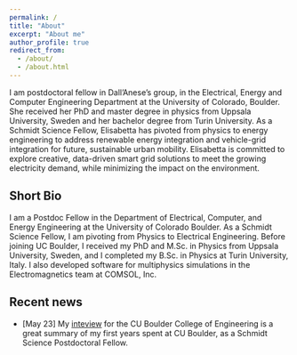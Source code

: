 ```yaml
---
permalink: /
title: "About"
excerpt: "About me"
author_profile: true
redirect_from: 
  - /about/
  - /about.html
---
```


I am postdoctoral fellow in Dall’Anese’s group, in the Electrical, Energy and Computer Engineering Department at the University of Colorado, Boulder. She received her PhD and master degree in physics from Uppsala University, Sweden and her bachelor degree from Turin University. As a Schmidt Science Fellow, Elisabetta has pivoted from physics to energy engineering to address renewable energy integration and vehicle-grid integration for future, sustainable urban mobility. Elisabetta  is committed to explore creative, data-driven smart grid solutions to meet the growing electricity demand, while minimizing the impact on the environment. 

Short Bio
------
I am a Postdoc Fellow in the Department of Electrical, Computer, and Energy Engineering at the University of Colorado Boulder. As a Schmidt Science Fellow, I am pivoting from Physics to Electrical Engineering. Before joining UC Boulder, I received my PhD and M.Sc. in Physics from Uppsala University, Sweden, and I completed my B.Sc. in Physics at Turin University, Italy. I also developed software for multiphysics simulations in the Electromagnetics team at COMSOL, Inc.

Recent news
------
- \[May 23\] My [inteview](https://www.colorado.edu/engineering/2023/05/24/cu-boulder-postdoc-leads-research-decarbonization-transportation-sector-through-ev-ride) for the CU Boulder College of Engineering is a great summary of my first years spent at CU Boulder, as a Schmidt Science Postdoctoral Fellow.


